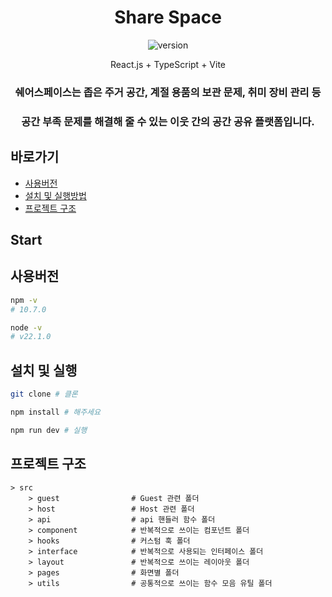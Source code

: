 <div align="center">
  <h1 align="center">Share Space</h1>
  
  ![version](https://img.shields.io/badge/version-1.0.0-blue.svg?cacheSeconds=2592000)

  <p align="center">
    React.js + TypeScript + Vite
    <br>
    <h3 align="center">쉐어스페이스는 좁은 주거 공간, 계절 용품의 보관 문제, 취미 장비 관리 등</h3>
    <h3 align="center">공간 부족 문제를 해결해 줄 수 있는 이웃 간의 공간 공유 플랫폼입니다.</h3>
  </p>
</div>

## 바로가기

- [사용버전](#사용버전)
- [설치 및 실행방법](#설치및실행방법)
- [프로젝트 구조](#프로젝트구조)

## Start

## 사용버전

```sh
npm -v
# 10.7.0

node -v
# v22.1.0
```

## 설치 및 실행
```sh
git clone # 클론

npm install # 해주세요

npm run dev # 실행
```

## 프로젝트 구조
```text
> src
    > guest                # Guest 관련 폴더
    > host                 # Host 관련 폴더
    > api                  # api 핸들러 함수 폴더
    > component            # 반복적으로 쓰이는 컴포넌트 폴더
    > hooks                # 커스텀 훅 폴더
    > interface            # 반복적으로 사용되는 인터페이스 폴더
    > layout               # 반복적으로 쓰이는 레이아웃 폴더
    > pages                # 화면별 폴더
    > utils                # 공통적으로 쓰이는 함수 모음 유틸 폴더       
       

